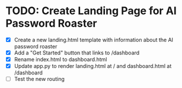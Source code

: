 # TODO: Create Landing Page for AI Password Roaster

- [x] Create a new landing.html template with information about the AI password roaster
- [x] Add a "Get Started" button that links to /dashboard
- [x] Rename index.html to dashboard.html
- [x] Update app.py to render landing.html at / and dashboard.html at /dashboard
- [ ] Test the new routing
